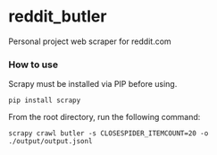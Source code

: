 # reddit_butler
Personal project web scraper for reddit.com

### How to use
Scrapy must be installed via PIP before using.
```
pip install scrapy
```

From the root directory, run the following command:
```
scrapy crawl butler -s CLOSESPIDER_ITEMCOUNT=20 -o ./output/output.jsonl
```